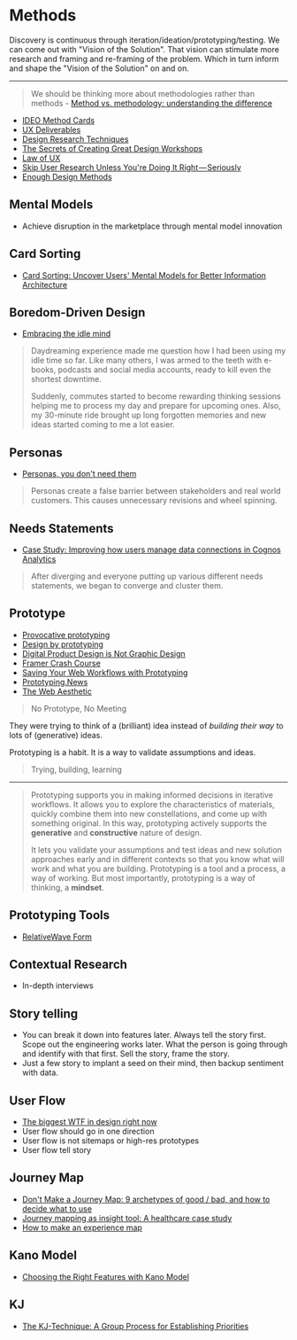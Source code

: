 # Methods

Discovery is continuous through iteration/ideation/prototyping/testing. We can come out with "Vision of the Solution". That vision can stimulate more research and framing and re-framing of the problem. Which in turn inform and shape the "Vision of the Solution" on and on.

---

> We should be thinking more about methodologies rather than methods - [Method vs. methodology: understanding the difference](https://uxdesign.cc/method-vs-methodology-whats-the-difference-9cc755c2e69d)

* [IDEO Method Cards](https://www.ideo.com/post/method-cards)
* [UX Deliverables](https://uxplanet.org/a-complete-list-of-ux-deliverables-d62ccf1de434)
* [Design Research Techniques](http://designresearchtechniques.com/casestudies/)
* [The Secrets of Creating Great Design Workshops](https://medium.com/eightshapes-llc/the-secrets-of-creating-great-design-workshops-1e3476b548bf)
* [Law of UX](https://lawsofux.com/)
* [Skip User Research Unless You're Doing It Right — Seriously](https://medium.com/microsoft-design/skip-user-research-unless-youre-doing-it-right-seriously-15494e5ee033)
* [Enough Design Methods](http://www.themoderniststudio.com/2018/05/28/enough-design-methods/)

## Mental Models

* Achieve disruption in the marketplace through mental model innovation

## Card Sorting

* [Card Sorting: Uncover Users' Mental Models for Better Information Architecture](https://www.nngroup.com/articles/card-sorting-definition/)

## Boredom-Driven Design

* [Embracing the idle mind](https://uxdesign.cc/embracing-the-idle-mind-43067637395c)

> Daydreaming experience made me question how I had been using my idle time so far. Like many others, I was armed to the teeth with e-books, podcasts and social media accounts, ready to kill even the shortest downtime.
> 
> Suddenly, commutes started to become rewarding thinking sessions helping me to process my day and prepare for upcoming ones. Also, my 30-minute ride brought up long forgotten memories and new ideas started coming to me a lot easier.

## Personas

* [Personas, you don't need them](https://hondo.wtf/posts/on-personas/)

> Personas create a false barrier between stakeholders and real world customers. This causes unnecessary revisions and wheel spinning.

## Needs Statements

* [Case Study: Improving how users manage data connections in Cognos Analytics](https://blog.prototypr.io/design-case-study-improving-how-users-connect-to-data-in-cognos-analytics-c919ddab9891)

> After diverging and everyone putting up various different needs statements, we began to converge and cluster them.

## Prototype

* [Provocative prototyping](https://uxplanet.org/provocative-prototyping-dc312dc2b9bb)
* [Design by prototyping](https://rgabydesign.com/design-by-prototyping-744b4031e7c7)
* [Digital Product Design is Not Graphic Design](https://medium.com/subform/digital-product-design-is-not-graphic-design-931ea97a0beb)
* [Framer Crash Course](https://www.youtube.com/playlist?list=PLWlUJU11tp4f41p4dzizVkjjTQ38kA0wG)
* [Saving Your Web Workflows with Prototyping](https://matthiasott.com/articles/saving-your-web-workflows-with-prototyping)
* [Prototyping.News](https://prototyping.news/)
* [The Web Aesthetic](https://alistapart.com/article/the-web-aesthetic)

> No Prototype, No Meeting

They were trying to think of a (brilliant) idea instead of *building their way* to lots of (generative) ideas.

Prototyping is a habit. It is a way to validate assumptions and ideas.

> Trying, building, learning

---

> Prototyping supports you in making informed decisions in iterative workflows. It allows you to explore the characteristics of materials, quickly combine them into new constellations, and come up with something original. In this way, prototyping actively supports the **generative** and **constructive** nature of design. 
> 
> It lets you validate your assumptions and test ideas and new solution approaches early and in different contexts so that you know what will work and what you are building. Prototyping is a tool and a process, a way of working. But most importantly, prototyping is a way of thinking, a **mindset**.

## Prototyping Tools

* [RelativeWave Form](https://relativewave.com/form/)

## Contextual Research

* In-depth interviews

## Story telling

* You can break it down into features later. Always tell the story first. Scope out the engineering works later. What the person is going through and identify with that first. Sell the story, frame the story.
* Just a few story to implant a seed on their mind, then backup sentiment with data.

## User Flow

* [The biggest WTF in design right now](https://uxdesign.cc/the-biggest-wtf-in-design-right-now-87139f367d66)
* User flow should go in one direction
* User flow is not sitemaps or high-res prototypes
* User flow tell story

## Journey Map

* [Don't Make a Journey Map: 9 archetypes of good / bad, and how to decide what to use](https://medium.com/@shahrsays/dont-make-a-journey-map-9-archetypes-of-good-bad-and-how-to-decide-what-to-use-d65abd30ec6f#.fq1rrlsdt)
* [Journey mapping as insight tool: A healthcare case study](https://www.youtube.com/watch?v=OUoZq-g-Z2g)
* [How to make an experience map](https://blog.carbonfive.com/2017/08/03/experience-mapping-2/)

## Kano Model

* [Choosing the Right Features with Kano Model](https://uxdesign.cc/choosing-the-right-features-with-kano-model-cc0274b6a83)

## KJ

* [The KJ-Technique: A Group Process for Establishing Priorities](https://articles.uie.com/kj_technique/)

